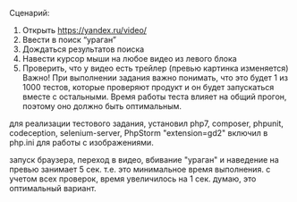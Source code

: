 Сценарий:
1. Открыть https://yandex.ru/video/
2. Ввести в поиск “ураган”
3. Дождаться результатов поиска
4. Навести курсор мыши на любое видео из левого блока
5. Проверить, что у видео есть трейлер (превью картинка изменяется)
Важно! При выполнении задания важно понимать, что это будет 1 из 1000 тестов, которые проверяют продукт и он будет запускаться вместе с остальными. Время работы теста влияет на общий прогон, поэтому оно должно быть оптимальным.



для реализации тестового задания, установил php7, composer, phpunit, codeception, selenium-server, PhpStorm
"extension=gd2" включил в php.ini для работы с изображениями.


запуск браузера, переход в видео, вбивание "ураган" и наведение на превью занимает 5 сек. 
т.е. это минимальное время выполнения.
с учетом всех проверок, время увеличилось на 1 сек. думаю, это оптимальный вариант.


